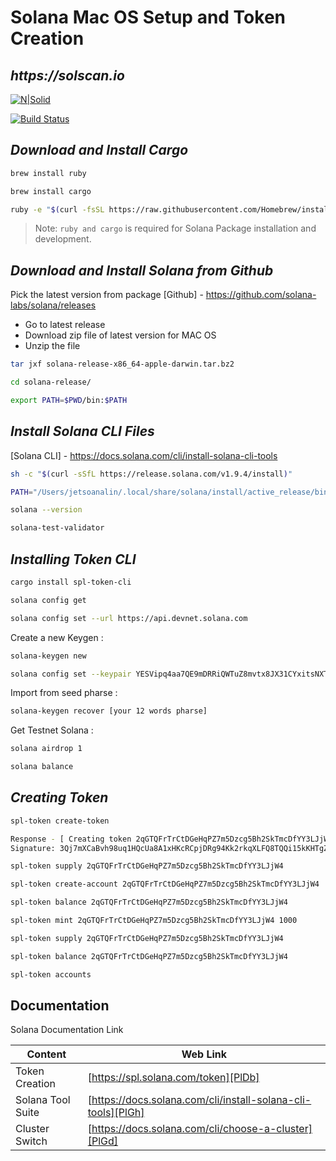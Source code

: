 # Solana Mac OS Setup and Token Creation
## _https://solscan.io_

[![N|Solid](https://www.pngall.com/wp-content/uploads/10/Solana-Crypto-Logo-PNG-Image.png)](https://solscan.io)

[![Build Status](https://travis-ci.org/joemccann/dillinger.svg?branch=master)](https://github.com/Jetsoanalin/solana_MacDoc/)

## _Download and Install Cargo_

```sh
brew install ruby

brew install cargo

ruby -e "$(curl -fsSL https://raw.githubusercontent.com/Homebrew/install/master/install)" 2> /dev/null
```

> Note: `ruby and cargo` is required for Solana Package installation and development.

## _Download and Install Solana from Github_

Pick the latest version from package 
[Github] - https://github.com/solana-labs/solana/releases

- Go to latest release
- Download zip file of latest version for MAC OS
- Unzip the file

```sh
tar jxf solana-release-x86_64-apple-darwin.tar.bz2

cd solana-release/

export PATH=$PWD/bin:$PATH
```

## _Install Solana CLI Files_

[Solana CLI] - https://docs.solana.com/cli/install-solana-cli-tools
```sh
sh -c "$(curl -sSfL https://release.solana.com/v1.9.4/install)"

PATH="/Users/jetsoanalin/.local/share/solana/install/active_release/bin:$PATH"

solana --version

solana-test-validator
```

## _Installing Token CLI_

```sh
cargo install spl-token-cli

solana config get

solana config set --url https://api.devnet.solana.com
```

Create a new Keygen :
```sh
solana-keygen new

solana config set --keypair YESVipq4aa7QE9mDRRiQWTuZ8mvtx8JX31CYxitsNXT.json
```

Import from seed pharse :
```sh
solana-keygen recover [your 12 words pharse]
```

Get Testnet Solana :
```sh
solana airdrop 1

solana balance
```


## _Creating Token_

```sh
spl-token create-token

Response - [ Creating token 2qGTQFrTrCtDGeHqPZ7m5Dzcg5Bh2SkTmcDfYY3LJjW4
Signature: 3Qj7mXCaBvh98uq1HQcUa8A1xHKcRCpjDRg94Kk2rkqXLFQ8TQQi15kKHTgZNiTsDtnyVrt1wp6fh4ECiED9q7Xf ]

spl-token supply 2qGTQFrTrCtDGeHqPZ7m5Dzcg5Bh2SkTmcDfYY3LJjW4

spl-token create-account 2qGTQFrTrCtDGeHqPZ7m5Dzcg5Bh2SkTmcDfYY3LJjW4

spl-token balance 2qGTQFrTrCtDGeHqPZ7m5Dzcg5Bh2SkTmcDfYY3LJjW4

spl-token mint 2qGTQFrTrCtDGeHqPZ7m5Dzcg5Bh2SkTmcDfYY3LJjW4 1000

spl-token supply 2qGTQFrTrCtDGeHqPZ7m5Dzcg5Bh2SkTmcDfYY3LJjW4

spl-token balance 2qGTQFrTrCtDGeHqPZ7m5Dzcg5Bh2SkTmcDfYY3LJjW4 

spl-token accounts
```


## Documentation

Solana Documentation Link

| Content | Web Link |
| ------ | ------ |
| Token Creation | [https://spl.solana.com/token][PlDb] |
| Solana Tool Suite | [https://docs.solana.com/cli/install-solana-cli-tools][PlGh] |
| Cluster Switch | [https://docs.solana.com/cli/choose-a-cluster][PlGd] |

